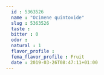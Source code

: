 ```yaml
---
  id : 5363526
  name : "Ocimene quintoxide"
  slug : 5363526
  taste : 
  bitter : 0
  odor : 
  natural : 1
  flavor_profile : 
  fema_flavor_profile : Fruit
  date : 2019-03-26T08:47:11+01:00
---
```



